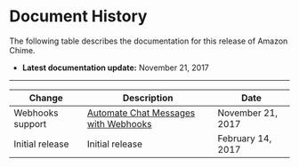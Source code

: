 # Document History<a name="doc-history"></a>

The following table describes the documentation for this release of Amazon Chime\.

+ **Latest documentation update:** November 21, 2017


****  

| Change | Description | Date | 
| --- | --- | --- | 
| Webhooks support | [Automate Chat Messages with Webhooks](webhooks.md) | November 21, 2017 | 
| Initial release | Initial release | February 14, 2017 | 